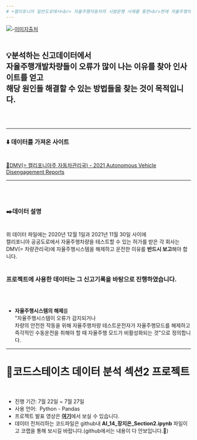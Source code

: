```yaml
---
# ☀️캘리포니아 일반도로에서<br> 자율주행자동차의 시범운행 사례를 통한<br>현재 자율주행차량시스템의 개발의 보완방향
---
```

![](https://www.shutterstock.com/image-photo/young-woman-riding-autonomous-car-600w-701942455.jpg)-[이미지출처](https://www.shutterstock.com/ko/image-photo/young-woman-riding-autonomous-car-self-701942455)<br><br>
## 💡분석하는 신고데이터에서 <br>자율주행개발차량들이 오류가 많이 나는 이유를 찾아 인사이트를 얻고<br>**해당 원인들 해결할 수 있는 방법들을 찾는 것이 목적**입니다.
<br><br>

---
### ⬇️ 데이터를 가져온 사이트<br><br>

[📌DMV(= 캘리포니아주 자동차관리국) - 2021 Autonomous Vehicle Disengagement Reports](https://www.dmv.ca.gov/portal/vehicle-industry-services/autonomous-vehicles/disengagement-reports/)

---


<br><br>


### ✒️데이터 설명<br><br>
위 데이터 파일에는 2020년 12월 1일과 2021년 11월 30일 사이에<br>
캘리포니아 공공도로에서 자율주행차량을 테스트할 수 있는 허가를 받은 각 회사는<br>
DMV(= 차량관리국)에 자율주행시스템을 해제하고 운전한 이유를 **반드시 보고**해야 합니다.<br><br>
### 프로젝트에 사용한 데이터는 그 신고기록을 바탕으로 진행하였습니다.
<br><br>
- **자율주행시스템의 해제**를<br>"자율주행시스템이 오류가 감지되거나<br>차량의 안전한 작동을 위해 자율주행차량 테스트운전자가 자율주행모드를 해제하고<br>즉각적인 수동운전을 취해야 할 때 자율주행 모드가 비활성화되는 것"으로 정의합니다.<br>










---

# 🦄코드스테이츠 데이터 분석 섹션2 프로젝트<br><br>
- 진행 기간: 7월 22일 ~ 7월 27일<br>
- 사용 언어: &#160;Python - Pandas<br>
- 프로젝트 발표 영상은 [**여기**](https://youtu.be/xERAF8g46DM)에서 보실 수 있습니다.<br>
- 데이터 전처리하는 코드파일은 github내 **AI_14_장지은_Section2.ipynb** 파일이고 코랩을 통해 보시길 바랍니다.(github에서는 내용이 다 안보입니다.🥹)
